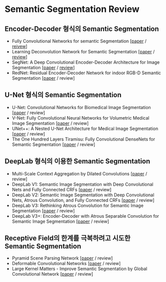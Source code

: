 # Semantic Segmentation Review
## Encoder-Decoder 형식의 Semantic Segmentation 

- Fully Convolutional Networks for semantic Segmentation [[paper](https://www.cv-foundation.org/openaccess/content_cvpr_2015/papers/Long_Fully_Convolutional_Networks_2015_CVPR_paper.pdf) / [reivew](https://github.com/choco9966/Semantic-Segmentation-Review/tree/main/001.%20Fully%20Convolutional%20Network)]
- Learning Deconvolution Network for Semantic Segmentation [[paper](https://www.cv-foundation.org/openaccess/content_iccv_2015/papers/Noh_Learning_Deconvolution_Network_ICCV_2015_paper.pdf) / [review](https://github.com/choco9966/Semantic-Segmentation-Review/tree/main/002.%20DeconvNet)]
- SegNet: A Deep Convolutional Encoder-Decoder Architecture for Image Segmentation [[paper](https://arxiv.org/pdf/1511.00561.pdf) / [review](https://github.com/choco9966/Semantic-Segmentation-Review/tree/main/003.%20SegNet)]
- RedNet: Residual Encoder-Decoder Network for indoor RGB-D Semantic Segmentation [[paper](https://arxiv.org/abs/1806.01054) / review]

## U-Net 형식의 Semantic Segmentation 

- U-Net: Convolutional Networks for Biomedical Image Segmentation [[paper](https://arxiv.org/abs/1505.04597) / review]
- V-Net: Fully Convolutional Neural Networks for Volumetric Medical Image Segmentation [[paper](https://arxiv.org/abs/1606.04797) / review]
- UNet++: A Nested U-Net Architecture for Medical Image Segmentation [[paper](https://arxiv.org/abs/1807.10165) / review]
- The One Hundred Layers Tiramisu: Fully Convolutional DenseNets for Semantic Segmentation [[paper](https://arxiv.org/abs/1611.09326) / review]

## DeepLab 형식의 이용한 Semantic Segmentation

- Multi-Scale Context Aggregation by Dilated Convolutions [[paper](https://arxiv.org/abs/1511.07122) / review]
- DeepLab V1: Semantic Image Segmentation with Deep Convolutional Nets and Fully Connected CRFs [[paper](https://arxiv.org/pdf/1412.7062.pdf) / review]
- DeepLab V2: Semantic Image Segmentation with Deep Convolutional Nets, Atrous Convolution, and Fully Connected CRFs [[paper](https://arxiv.org/abs/1606.00915) / review]
- DeepLab V3: Rethinking Atrous Convolution for Semantic Image Segmentation [[paper](https://arxiv.org/abs/1706.05587) / review]
- DeepLab V3+: Encoder-Decoder with Atrous Separable Convolution for Semantic Image Segmentation [[paper](https://arxiv.org/abs/1802.02611) / review]

## Receptive Field의 한계를 극복하려고 시도한 Semantic Segmentation 

- Pyramid Scene Parsing Network [[paper](https://arxiv.org/abs/1612.01105) / review]
- Deformable Convolutional Networks [[paper](https://arxiv.org/abs/1703.06211) / review]
- Large Kernel Matters - Improve Semantic Segmentation by Global Convolutional Network [[paper](https://arxiv.org/abs/1703.02719) / review]


